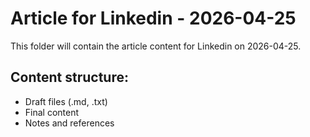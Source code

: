 # Article for Linkedin - 2026-04-25

This folder will contain the article content for Linkedin on 2026-04-25.

## Content structure:
- Draft files (.md, .txt)
- Final content
- Notes and references
